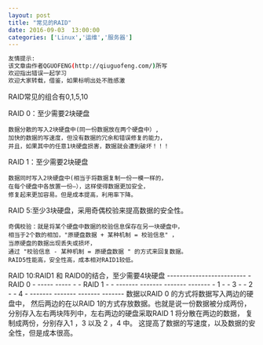 ```yaml
---
layout: post
title: "常见的RAID"
date: 2016-09-03  13:00:00
categories: ['Linux','运维','服务器']
---
```

```bash
友情提示:
该文章由作者QGUOFENG(http://qiuguofeng.com/)所写
欢迎指出错误一起学习
欢迎大家转载，借鉴，如果标明出处不胜感激
```
<!--more-->
RAID常见的组合有0,1,5,10

RAID 0：至少需要2块硬盘

	数据分散的写入2块硬盘中(同一份数据放在两个硬盘中）,
	加快的数据的写速度，但没有数据的冗余和错误修复的能力，
	并且，如果其中的任意1块硬盘损害，数据就会遭到破坏！！！
<!--more-->
RAID 1：至少需要2块硬盘

	数据同时写入2块硬盘中(相当于将数据复制一份一模一样的，
	在每个硬盘中各放置一份—），这样使得数据更加安全，
	修复起来更加容易。但是成本提高，利用率下降。

RAID 5:至少3块硬盘，采用奇偶校验来提高数据的安全性。

	奇偶校验：就是将某个硬盘中数据的校验信息保存在另一块硬盘中，
	相当于2个数的相加，"原硬盘数据 + 某种机制 = 校验信息" ，
	当原硬盘的数据出现丢失或损坏，
	通过 "校验信息 - 某种机制 = 原硬盘数据 " 的方式来回复数据。
	RAID5性能高，安全性高，成本相对RAID1较低。

RAID 10:RAID1 和 RAID0的结合，至少需要4块硬盘
   			   -------------------------
			   -          RAID 0       -
   			 -----   		 -----
			 -   -        RAID 1     -   -
		   -------   -------	    -------  -------
		   -  1  -   -  3  -	    -  2  -  -  4  -
	       	   -------   -------	    -------  -------
	数据以RAID 0 的方式将数据写入两边的硬盘中，
	然后两边的在以RAID 1的方式存放数据。也就是说一份数据被分成两份，
	分别存入左右两块阵列中，左右两边的硬盘采取RAID 1 将分散在两边的数据，
	复制成两份，分别存入1 ，3 以及 2 ，4 中。
	这提高了数据的写速度，以及数据的安全性，但是成本很高。




